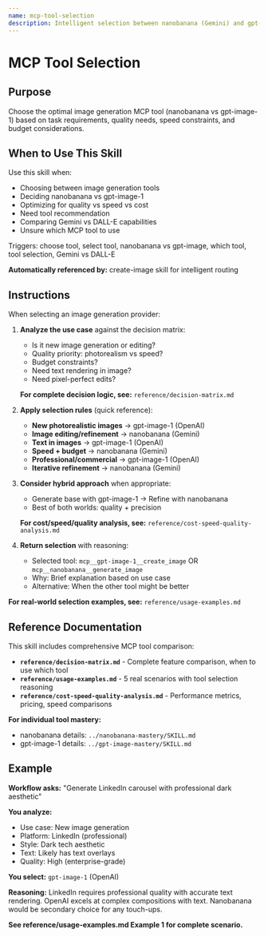 ```yaml
---
name: mcp-tool-selection
description: Intelligent selection between nanobanana (Gemini) and gpt-image-1 (DALL-E 3) for image generation. Use when choosing image generation tool, deciding between providers, optimizing for quality vs speed vs cost, or need guidance on nanobanana vs gpt-image-1 selection. Analyzes use case, platform, and requirements.
---
```


# MCP Tool Selection

## Purpose

Choose the optimal image generation MCP tool (nanobanana vs gpt-image-1) based on task requirements, quality needs, speed constraints, and budget considerations.

## When to Use This Skill

Use this skill when:
- Choosing between image generation tools
- Deciding nanobanana vs gpt-image-1
- Optimizing for quality vs speed vs cost
- Need tool recommendation
- Comparing Gemini vs DALL-E capabilities
- Unsure which MCP tool to use

Triggers: choose tool, select tool, nanobanana vs gpt-image, which tool, tool selection, Gemini vs DALL-E

**Automatically referenced by:** create-image skill for intelligent routing

## Instructions

When selecting an image generation provider:

1. **Analyze the use case** against the decision matrix:
   - Is it new image generation or editing?
   - Quality priority: photorealism vs speed?
   - Budget constraints?
   - Need text rendering in image?
   - Need pixel-perfect edits?

   **For complete decision logic, see:** `reference/decision-matrix.md`

2. **Apply selection rules** (quick reference):
   - **New photorealistic images** → gpt-image-1 (OpenAI)
   - **Image editing/refinement** → nanobanana (Gemini)
   - **Text in images** → gpt-image-1 (OpenAI)
   - **Speed + budget** → nanobanana (Gemini)
   - **Professional/commercial** → gpt-image-1 (OpenAI)
   - **Iterative refinement** → nanobanana (Gemini)

3. **Consider hybrid approach** when appropriate:
   - Generate base with gpt-image-1 → Refine with nanobanana
   - Best of both worlds: quality + precision

   **For cost/speed/quality analysis, see:** `reference/cost-speed-quality-analysis.md`

4. **Return selection** with reasoning:
   - Selected tool: `mcp__gpt-image-1__create_image` OR `mcp__nanobanana__generate_image`
   - Why: Brief explanation based on use case
   - Alternative: When the other tool might be better

**For real-world selection examples, see:** `reference/usage-examples.md`

## Reference Documentation

This skill includes comprehensive MCP tool comparison:

- **`reference/decision-matrix.md`** - Complete feature comparison, when to use which tool
- **`reference/usage-examples.md`** - 5 real scenarios with tool selection reasoning
- **`reference/cost-speed-quality-analysis.md`** - Performance metrics, pricing, speed comparisons

**For individual tool mastery:**
- nanobanana details: `../nanobanana-mastery/SKILL.md`
- gpt-image-1 details: `../gpt-image-mastery/SKILL.md`

## Example

**Workflow asks:** "Generate LinkedIn carousel with professional dark aesthetic"

**You analyze:**
- Use case: New image generation
- Platform: LinkedIn (professional)
- Style: Dark tech aesthetic
- Text: Likely has text overlays
- Quality: High (enterprise-grade)

**You select:** `gpt-image-1` (OpenAI)

**Reasoning:** LinkedIn requires professional quality with accurate text rendering. OpenAI excels at complex compositions with text. Nanobanana would be secondary choice for any touch-ups.

**See reference/usage-examples.md Example 1 for complete scenario.**
